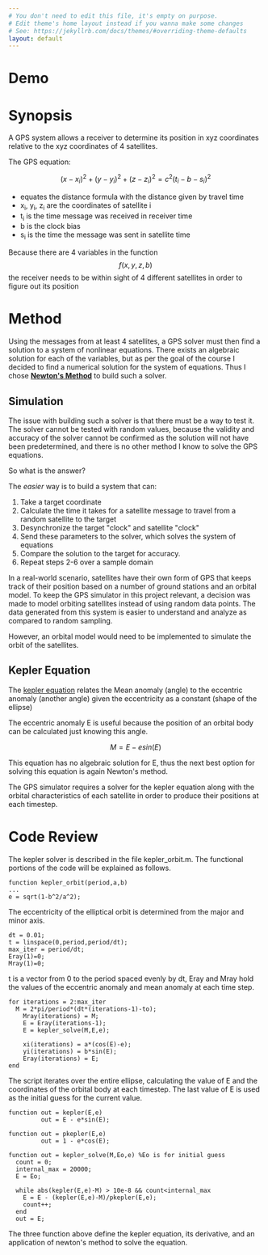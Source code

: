 ```yaml
---
# You don't need to edit this file, it's empty on purpose.
# Edit theme's home layout instead if you wanna make some changes
# See: https://jekyllrb.com/docs/themes/#overriding-theme-defaults
layout: default
---
```

<script src="https://cdn.mathjax.org/mathjax/latest/MathJax.js?config=TeX-AMS-MML_HTMLorMML" type="text/javascript"></script>
Demo
===========
<blockquote class="imgur-embed-pub" lang="en" data-id="75mQz3V"><a href="//imgur.com/75mQz3V"></a></blockquote><script async src="//s.imgur.com/min/embed.js" charset="utf-8"></script>

Synopsis
================
A GPS system allows a receiver to determine its position in xyz coordinates relative to the xyz coordinates of 4 satellites.

The GPS equation:

$$
(x - x_i)^2 + (y - y_i)^2 + (z - z_i)^2 = c^2(t_i - b - s_i)^2
$$

* equates the distance formula with the distance given by travel time
* x<sub>i</sub>, y<sub>i</sub>, z<sub>i</sub> are the coordinates of satellite i
* t<sub>i</sub> is the time message was received in receiver time
* b is the clock bias
* s<sub>i</sub> is the time the message was sent in satellite time

Because there are 4 variables in the function $$f(x,y,z,b)$$ the receiver needs to be within sight of 4 different satellites in order to figure out its position

Method
==========
Using the messages from at least 4 satellites, a GPS solver must then find a solution to a system of nonlinear equations. There exists an algebraic solution for each of the variables, but as per the goal of the course I decided to find a numerical solution for the system of equations. Thus I chose [**Newton's Method**](http://fourier.eng.hmc.edu/e176/lectures/NM/node21.html) to build such a solver.

Simulation
-----------
The issue with building such a solver is that there must be a way to test it. The solver cannot be tested with random values, because the validity and accuracy of the solver cannot be confirmed as the solution will not have been predetermined, and there is no other method I know to solve the GPS equations.

So what is the answer?

The *easier* way is to build a system that can:

1. Take a target coordinate 
2. Calculate the time it takes for a satellite message to travel from a random satellite to the target 
3. Desynchronize the target "clock" and satellite "clock" 
4. Send these parameters to the solver, which solves the system of equations
5. Compare the solution to the target for accuracy.
6. Repeat steps 2-6 over a sample domain

In a real-world scenario, satellites have their own form of GPS that keeps track of their position based on a number of ground stations and an orbital model. To keep the GPS simulator in this project relevant, a decision was made to model orbiting satellites instead of using random data points. The data generated from this system is easier to understand and analyze as compared to random sampling.

However, an orbital model would need to be implemented to simulate the orbit of the satellites.

Kepler Equation
----------------
The [kepler equation](https://en.wikipedia.org/wiki/Kepler's_equation) relates the Mean anomaly (angle) to the eccentric anomaly (another angle) given the eccentricity as a constant (shape of the ellipse)

The eccentric anomaly E is useful because the position of an orbital body can be calculated just knowing this angle.

$$
M = E - esin(E)
$$

This equation has no algebraic solution for E, thus the next best option for solving this equation is again Newton's method. 

The GPS simulator requires a solver for the kepler equation along with the orbital characteristics of each satellite in order to produce their positions at each timestep.

Code Review
================
The kepler solver is described in the file kepler_orbit.m. The functional portions of the code will be explained as follows.

~~~~
function kepler_orbit(period,a,b)
...
e = sqrt(1-b^2/a^2);
~~~~

The eccentricity of the elliptical orbit is determined from the major and minor axis.

~~~~
dt = 0.01;
t = linspace(0,period,period/dt);
max_iter = period/dt;
Eray(1)=0;
Mray(1)=0;
~~~~

t is a vector from 0 to the period spaced evenly by dt, Eray and Mray hold the values of the eccentric anomaly and mean anomaly at each time step.

~~~~
for iterations = 2:max_iter
  M = 2*pi/period*(dt*(iterations-1)-to);
    Mray(iterations) = M;
    E = Eray(iterations-1);
    E = kepler_solve(M,E,e);
    
    xi(iterations) = a*(cos(E)-e);
    yi(iterations) = b*sin(E);
    Eray(iterations) = E;
end
~~~~

The script iterates over the entire ellipse, calculating the value of E and the coordinates of the orbital body at each timestep. The last value of E is used as the initial guess for the current value.

~~~~
function out = kepler(E,e)
         out = E - e*sin(E);
         
function out = pkepler(E,e)
         out = 1 - e*cos(E);
         
function out = kepler_solve(M,Eo,e) %Eo is for initial guess
  count = 0;
  internal_max = 20000;
  E = Eo;
  
  while abs(kepler(E,e)-M) > 10e-8 && count<internal_max
    E = E - (kepler(E,e)-M)/pkepler(E,e);
    count++;
  end  
  out = E;
~~~~
The three function above define the kepler equation, its derivative, and an application of newton's method to solve the equation.


	
